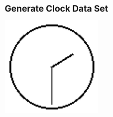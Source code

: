 <p align="center">
  <H1>Generate Clock Data Set</H1>
  <img src="sample.png" width="300" title="Sample">
</p>
